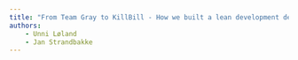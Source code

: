 ```yaml
---
title: "From Team Gray to KillBill - How we built a lean development department"
authors:
    - Unni Løland
    - Jan Strandbakke                           
---
```

